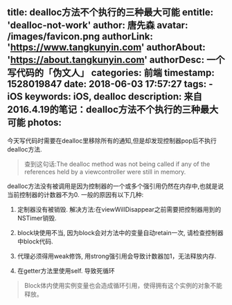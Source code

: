 title: dealloc方法不个执行的三种最大可能
entitle: 'dealloc-not-work'
author: 唐先森
avatar: /images/favicon.png
authorLink: 'https://www.tangkunyin.com'
authorAbout: 'https://about.tangkunyin.com'
authorDesc: 一个写代码的「伪文人」
categories: 前端
timestamp: 1528019847
date: 2018-06-03 17:57:27
tags:
    - iOS
keywords: iOS, dealloc
description: 来自2016.4.19的笔记：dealloc方法不个执行的三种最大可能
photos:
---

今天写代码时需要在dealloc里移除所有的通知,但是却发现控制器pop后不执行dealloc方法.

> 查到这句话:The dealloc method was not being called if any of the references held by a viewcontroller were still in memory.

dealloc方法没有被调用是因为控制器的一个或多个强引用仍然在内存中,也就是说当前控制器的计数器不为0.
一般的原因有以下几种:

1. 定制器没有被销毁. 
    解决方法:在viewWillDisappear之前需要把控制器用到的NSTimer销毁.

2. block块使用不当, 因为block会对方法中的变量自动retain一次, 请检查控制器中block代码.

3. 代理必须得用weak修饰, 用strong强引用会导致计数器加1，无法释放内存.

4. 在getter方法里使用self. 导致死循环



> Block体内使用实例变量也会造成循环引用，使得拥有这个实例的对象不能释放。


